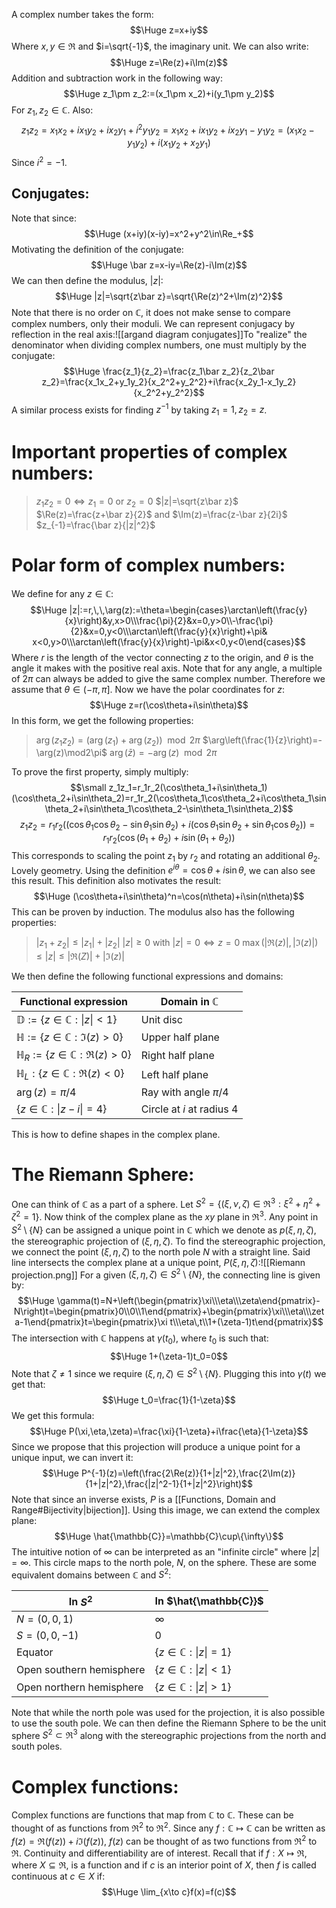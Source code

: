 A complex number takes the form:$$\Huge z=x+iy$$Where $x,y\in\Re$ and $i=\sqrt{-1}$, the imaginary unit. We can also write:$$\Huge z=\Re(z)+i\Im(z)$$Addition and subtraction work in the following way:$$\Huge z_1\pm z_2:=(x_1\pm x_2)+i(y_1\pm y_2)$$For $z_1,z_2\in \mathbb{C}$. Also:$$z_1z_2=x_1x_2+ix_1y_2+ix_2y_1+i^2y_1y_2=x_1x_2+ix_1y_2+ix_2y_1-y_1y_2=(x_1x_2-y_1y_2)+i(x_1y_2+x_2y_1)$$Since $i^2=-1$.

## Conjugates:

Note that since:$$\Huge (x+iy)(x-iy)=x^2+y^2\in\Re_+$$Motivating the definition of the conjugate:$$\Huge \bar z=x-iy=\Re(z)-i\Im(z)$$We can then define the modulus, $|z|$:$$\Huge |z|=\sqrt{z\bar z}=\sqrt{\Re(z)^2+\Im(z)^2}$$Note that there is no order on $\mathbb{C}$, it does not make sense to compare complex numbers, only their moduli. We can represent conjugacy by reflection in the real axis:![[argand diagram conjugates]]To "realize" the denominator when dividing complex numbers, one must multiply by the conjugate:$$\Huge \frac{z_1}{z_2}=\frac{z_1\bar z_2}{z_2\bar z_2}=\frac{x_1x_2+y_1y_2}{x_2^2+y_2^2}+i\frac{x_2y_1-x_1y_2}{x_2^2+y_2^2}$$A similar process exists for finding $z^{-1}$ by taking $z_1=1,z_2=z$.

# Important properties of complex numbers:

> $z_1z_2=0\iff z_1=0$ or $z_2=0$
> $|z|=\sqrt{z\bar z}$
> $\Re(z)=\frac{z+\bar z}{2}$ and $\Im(z)=\frac{z-\bar z}{2i}$
> $z_{-1}=\frac{\bar z}{|z|^2}$

# Polar form of complex numbers:

We define for any $z\in \mathbb{C}$:$$\Huge |z|:=r,\,\,\arg(z):=\theta=\begin{cases}\arctan\left(\frac{y}{x}\right)&y,x>0\\\frac{\pi}{2}&x=0,y>0\\-\frac{\pi}{2}&x=0,y<0\\\arctan\left(\frac{y}{x}\right)+\pi& x<0,y>0\\\arctan\left(\frac{y}{x}\right)-\pi&x<0,y<0\end{cases}$$Where $r$ is the length of the vector connecting $z$ to the origin, and $\theta$ is the angle it makes with the positive real axis. Note that for any angle, a multiple of $2\pi$ can always be added to give the same complex number. Therefore we assume that $\theta\in(-\pi,\pi]$. Now we have the polar coordinates for $z$:$$\Huge z=r(\cos\theta+i\sin\theta)$$In this form, we get the following properties:
> $\arg(z_1z_2)=(\arg(z_1)+\arg(z_2))\mod 2\pi$
> $\arg\left(\frac{1}{z}\right)=-\arg(z)\mod2\pi$
> $\arg(\bar z)=-\arg(z)\mod2\pi$

To prove the first property, simply multiply:$$\small z_1z_1=r_1r_2(\cos\theta_1+i\sin\theta_1)(\cos\theta_2+i\sin\theta_2)=r_1r_2(\cos\theta_1\cos\theta_2+i\cos\theta_1\sin\theta_2+i\sin\theta_1\cos\theta_2-\sin\theta_1\sin\theta_2)$$$$ z_1z_2=r_1r_2((\cos\theta_1\cos\theta_2-\sin\theta_1\sin\theta_2)+i(\cos\theta_1\sin\theta_2+\sin\theta_1\cos\theta_2))=r_1r_2(\cos(\theta_1+\theta_2)+i\sin(\theta_1+\theta_2))$$This corresponds to scaling the point $z_1$ by $r_2$ and rotating an additional $\theta_2$. Lovely geometry. Using the definition $e^{i\theta}=\cos\theta+i\sin\theta$, we can also see this result. This definition also motivates the result:$$\Huge (\cos\theta+i\sin\theta)^n=\cos(n\theta)+i\sin(n\theta)$$This can be proven by induction. The modulus also has the following properties:
> $|z_1+z_2|\leq|z_1|+|z_2|$
> $|z|\geq0$ with $|z|=0\iff z=0$
> $\max(|\Re(z)|,|\Im(z)|)\leq|z|\leq|\Re(Z)|+|\Im(z)|$

We then define the following functional expressions and domains:

| Functional expression                        | Domain in $\mathbb{C}$      |
| -------------------------------------------- | --------------------------- |
| $\mathbb{D}:=\{z\in \mathbb{C}:\|z\|<1\}$    | Unit disc                   |
| $\mathbb{H}:=\{z\in \mathbb{C}:\Im(z)>0\}$   | Upper half plane            |
| $\mathbb{H}_R:=\{z\in \mathbb{C}:\Re(z)>0\}$ | Right half plane            |
| $\mathbb{H}_L:\{z\in \mathbb{C}:\Re(z)<0\}$  | Left half plane             |
| $\arg(z)=\pi/4$                              | Ray with angle $\pi/4$      |
| $\{z\in \mathbb{C}:\|z-i\|=4\}$              | Circle at $i$ at radius $4$ |
This is how to define shapes in the complex plane.

# The Riemann Sphere:

One can think of $\mathbb{C}$ as a part of a sphere. Let $S^2=\{(\xi,\nu,\zeta)\in\Re^3:\xi^2+\eta^2+\zeta^2=1\}$. Now think of the complex plane as the $xy$ plane in $\Re^3$. Any point in $S^2\setminus\{N\}$ can be assigned a unique point in $\mathbb{C}$ which we denote as $p(\xi,\eta,\zeta)$, the stereographic projection of $(\xi,\eta,\zeta)$. To find the stereographic projection, we connect the point $(\xi,\eta,\zeta)$ to the north pole $N$ with a straight line. Said line intersects the complex plane at a unique point, $P(\xi,\eta,\zeta)$:![[Riemann projection.png]]
For a given $(\xi,\eta,\zeta)\in S^2\setminus\{N\}$, the connecting line is given by:$$\Huge \gamma(t)=N+\left(\begin{pmatrix}\xi\\\eta\\\zeta\end{pmatrix}-N\right)t=\begin{pmatrix}0\\0\\1\end{pmatrix}+\begin{pmatrix}\xi\\\eta\\\zeta-1\end{pmatrix}t=\begin{pmatrix}\xi t\\\eta\,t\\1+(\zeta-1)t\end{pmatrix}$$The intersection with $\mathbb{C}$ happens at $\gamma(t_0)$, where $t_0$ is such that:$$\Huge 1+(\zeta-1)t_0=0$$Note that $\zeta\neq1$ since we require $(\xi,\eta,\zeta)\in S^2\setminus\{N\}$. Plugging this into $\gamma(t)$ we get that:$$\Huge t_0=\frac{1}{1-\zeta}$$We get this formula:$$\Huge P(\xi,\eta,\zeta)=\frac{\xi}{1-\zeta}+i\frac{\eta}{1-\zeta}$$Since we propose that this projection will produce a unique point for a unique input, we can invert it:$$\Huge P^{-1}(z)=\left(\frac{2\Re(z)}{1+|z|^2},\frac{2\Im(z)}{1+|z|^2},\frac{|z|^2-1}{1+|z|^2}\right)$$Note that since an inverse exists, $P$ is a [[Functions, Domain and Range#Bijectivity|bijection]]. Using this image, we can extend the complex plane:$$\Huge \hat{\mathbb{C}}=\mathbb{C}\cup\{\infty\}$$The intuitive notion of $\infty$ can be interpreted as an "infinite circle" where $|z|=\infty$. This circle maps to the north pole, $N$, on the sphere. These are some equivalent domains between $\mathbb{C}$ and $S^2$:

| In $S^2$                 | In $\hat{\mathbb{C}}$         |
| ------------------------ | ----------------------------- |
| $N=(0,0,1)$              | $\infty$                      |
| $S=(0,0,-1)$             | $0$                           |
| Equator                  | $\{z\in \mathbb{C}:\|z\|=1\}$ |
| Open southern hemisphere | $\{z\in \mathbb{C}:\|z\|<1\}$ |
| Open northern hemisphere | $\{z\in \mathbb{C}:\|z\|>1\}$ |
Note that while the north pole was used for the projection, it is also possible to use the south pole. We can then define the Riemann Sphere to be the unit sphere $S^2\subset\Re^3$ along with the stereographic projections from the north and south poles.

# Complex functions:

Complex functions are functions that map from $\mathbb{C}$ to $\mathbb{C}$. These can be thought of as functions from $\Re^2$ to $\Re^2$. Since any $f:\mathbb{C}\mapsto \mathbb{C}$ can be written as $f(z)=\Re(f(z))+i\Im(f(z))$, $f(z)$ can be thought of as two functions from $\Re^2$ to $\Re$. Continuity and differentiability are of interest. Recall that if $f:X\mapsto\Re$, where $X\subseteq\Re$, is a function and if $c$ is an interior point of $X$, then $f$ is called continuous at $c\in X$ if:$$\Huge \lim_{x\to c}f(x)=f(c)$$ 